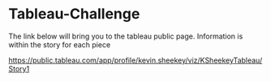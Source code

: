 # Tableau-Challenge



The link below will bring you to the tableau public page. Information is within the story for each piece

https://public.tableau.com/app/profile/kevin.sheekey/viz/KSheekeyTableau/Story1
